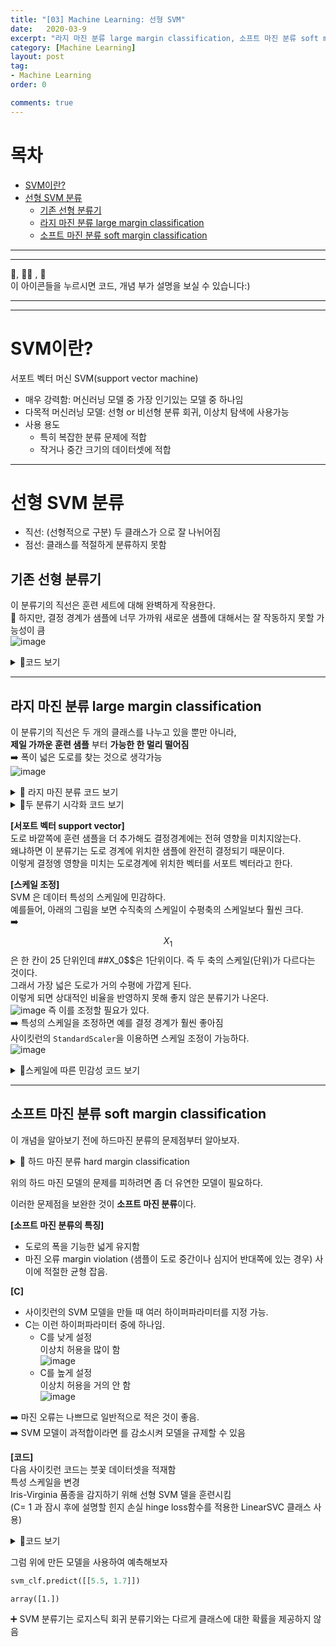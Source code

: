 ```yaml
---
title: "[03] Machine Learning: 선형 SVM"
date:   2020-03-9
excerpt: "라지 마진 분류 large margin classification, 소프트 마진 분류 soft margin classification"
category: [Machine Learning]
layout: post
tag:
- Machine Learning
order: 0

comments: true
---
```


# 목차
- [SVM이란?](#svm이란-)
- [선형 SVM 분류](#선형-svm-분류)
  * [기존 선형 분류기](#기존-선형-분류기)
  * [라지 마진 분류 large margin classification](#라지-마진-분류-large-margin-classification)
  * [소프트 마진 분류 soft margin classification](#소프트-마진-분류-soft-margin-classification)







----
---

👀, 🤷‍♀️ , 📜    
이 아이콘들을 누르시면 코드, 개념 부가 설명을 보실 수 있습니다:)

---
----

# SVM이란?
서포트 벡터 머신 SVM(support vector machine)  
* 매우 강력함: 머신러닝 모델 중 가장 인기있는 모델 중 하나임         
* 다목적 머신러닝 모델: 선형 or 비선형 분류 회귀, 이상치 탐색에 사용가능     
* 사용 용도    
   * 특히 복잡한 분류 문제에 적합      
   * 작거나 중간 크기의 데이터셋에 적합      


-----


# 선형 SVM 분류   
* 직선: (선형적으로 구분) 두 클래스가 으로 잘 나뉘어짐       
* 점선: 클래스를 적절하게 분류하지 못함    



## 기존 선형 분류기      
이 분류기의 직선은 훈련 세트에 대해 완벽하게 작용한다.     
🚫 하지만, 결정 경계가 샘플에 너무 가까워 새로운 샘플에 대해서는 잘 작동하지 못할 가능성이 큼        
![image](https://user-images.githubusercontent.com/76824611/147670425-19a555d1-1ba1-46a2-ba1e-eab4429aa3ce.png)

<details>
<summary>👀코드 보기</summary>
<div markdown="1">
  
```python
x0 = np.linspace(0, 5.5, 200)
pred_1 = 5*x0 - 20
pred_2 = x0 - 1.8
pred_3 = 0.1 * x0 + 0.5

def plot_svc_decision_boundary(svm_clf, xmin, xmax):
    w = svm_clf.coef_[0]
    b = svm_clf.intercept_[0]

    # 결정 경계에서 w0*x0 + w1*x1 + b = 0 이므로
    # => x1 = -w0/w1 * x0 - b/w1
    x0 = np.linspace(xmin, xmax, 200)
    decision_boundary = -w[0]/w[1] * x0 - b/w[1]

    margin = 1/w[1]
    gutter_up = decision_boundary + margin
    gutter_down = decision_boundary - margin

    svs = svm_clf.support_vectors_
    plt.scatter(svs[:, 0], svs[:, 1], s=180, facecolors='#FFAAAA')
    plt.plot(x0, decision_boundary, "k-", linewidth=2)
    plt.plot(x0, gutter_up, "k--", linewidth=2)
    plt.plot(x0, gutter_down, "k--", linewidth=2)
```
  
</div>
</details>


-----


## 라지 마진 분류 large margin classification
이 분류기의 직선은 두 개의 클래스를 나누고 있을 뿐만 아니라,      
**제일 가까운 훈련 샘플** 부터 **가능한 한 멀리 떨어짐**       
➡️ 폭이 넓은 도로를 찾는 것으로 생각가능     
![image](https://user-images.githubusercontent.com/76824611/147670438-a34e503c-67fc-4563-892d-50580369f289.png)

<details>
<summary>👀 라지 마진 분류 코드 보기</summary>
<div markdown="1">
 
 먼저 실행 전 필요한 것을 실행시켜보자
```python
# 파이썬 ≥3.5 필수
import sys
assert sys.version_info >= (3, 5)

# 사이킷런 ≥0.20 필수
import sklearn
assert sklearn.__version__ >= "0.20"

# 공통 모듈 임포트
import numpy as np
import os

# 노트북 실행 결과를 동일하게 유지하기 위해
np.random.seed(42)

# 깔끔한 그래프 출력을 위해
%matplotlib inline
import matplotlib as mpl
import matplotlib.pyplot as plt
mpl.rc('axes', labelsize=14)
mpl.rc('xtick', labelsize=12)
mpl.rc('ytick', labelsize=12)

# 그림을 저장할 위치
PROJECT_ROOT_DIR = "."
CHAPTER_ID = "svm"
IMAGES_PATH = os.path.join(PROJECT_ROOT_DIR, "images", CHAPTER_ID)
os.makedirs(IMAGES_PATH, exist_ok=True)

def save_fig(fig_id, tight_layout=True, fig_extension="png", resolution=300):
    path = os.path.join(IMAGES_PATH, fig_id + "." + fig_extension)
    print("그림 저장:", fig_id)
    if tight_layout:
        plt.tight_layout()
    plt.savefig(path, format=fig_extension, dpi=resolution)
```  
  
```python
from sklearn.svm import SVC
from sklearn import datasets

iris = datasets.load_iris()
X = iris["data"][:, (2, 3)]  # 꽃잎 길이, 꽃잎 너비
y = iris["target"]

setosa_or_versicolor = (y == 0) | (y == 1)
X = X[setosa_or_versicolor]
y = y[setosa_or_versicolor]

# SVM 분류 모델
svm_clf = SVC(kernel="linear", C=float("inf"))
svm_clf.fit(X, y)
```
  
</div>
</details>

<details>
<summary>👀두 분류기 시각화 코드 보기</summary>
<div markdown="1">
  
```python
fig, axes = plt.subplots(ncols=2, figsize=(10,2.7), sharey=True)

plt.sca(axes[0])
plt.plot(x0, pred_1, "g--", linewidth=2)
plt.plot(x0, pred_2, "m-", linewidth=2)
plt.plot(x0, pred_3, "r-", linewidth=2)
plt.plot(X[:, 0][y==1], X[:, 1][y==1], "bs", label="Iris versicolor")
plt.plot(X[:, 0][y==0], X[:, 1][y==0], "yo", label="Iris setosa")
plt.xlabel("Petal length", fontsize=14)
plt.ylabel("Petal width", fontsize=14)
plt.legend(loc="upper left", fontsize=14)
plt.axis([0, 5.5, 0, 2])

plt.sca(axes[1])
plot_svc_decision_boundary(svm_clf, 0, 5.5)
plt.plot(X[:, 0][y==1], X[:, 1][y==1], "bs")
plt.plot(X[:, 0][y==0], X[:, 1][y==0], "yo")
plt.xlabel("Petal length", fontsize=14)
plt.axis([0, 5.5, 0, 2])

save_fig("large_margin_classification_plot")
plt.show()
```
  
</div>
</details>



**[서포트 벡터 support vector]**    
도로 바깥쪽에 훈련 샘플을 더 추가해도 결정경계에는 전혀 영향을 미치지않는다.      
왜냐하면 이 분류기는 도로 경계에 위치한 샘플에 완전히 결정되기 때문이다.    
이렇게 결정엥 영향을 미치는 도로경계에 위치한 벡터를 서포트 벡터라고 한다.   


**[스케일 조정]**   
SVM 은 데이터 특성의 스케일에 민감하다.     
예를들어, 아래의 그림을 보면 수직축의 스케일이 수평축의 스케일보다 훨씬 크다.          
➡️ $$X_1$$은 한 칸이 25 단위인데 ##X_0$$은 1단위이다. 즉 두 축의 스케일(단위)가 다르다는 것이다.             
그래서 가장 넓은 도로가 거의 수평에 가깝게 된다.      
이렇게 되면 상대적인 비율을 반영하지 못해 좋지 않은 분류기가 나온다.      
![image](https://user-images.githubusercontent.com/76824611/147672017-37e94c26-2fbc-4fec-acad-5d34ccc1a58f.png)
즉 이를 조정할 필요가 있다.    
➡️ 특성의 스케일을 조정하면 예를 결정 경계가 훨씬 좋아짐     
사이킷런의 ```StandardScaler```을 이용하면 스케일 조정이 가능하다.     
![image](https://user-images.githubusercontent.com/76824611/147672185-7e7e1ea6-2888-4071-b35b-1cf1127c5982.png)

<details>
<summary>👀스케일에 따른 민감성 코드 보기</summary>
<div markdown="1">
  
```python
Xs = np.array([[1, 50], [5, 20], [3, 80], [5, 60]]).astype(np.float64)
ys = np.array([0, 0, 1, 1])
svm_clf = SVC(kernel="linear", C=100)
svm_clf.fit(Xs, ys)

plt.figure(figsize=(9,2.7))
plt.subplot(121)
plt.plot(Xs[:, 0][ys==1], Xs[:, 1][ys==1], "bo")
plt.plot(Xs[:, 0][ys==0], Xs[:, 1][ys==0], "ms")
plot_svc_decision_boundary(svm_clf, 0, 6)
plt.xlabel("$x_0$", fontsize=20)
plt.ylabel("$x_1$    ", fontsize=20, rotation=0)
plt.title("Unscaled", fontsize=16)
plt.axis([0, 6, 0, 90])

from sklearn.preprocessing import StandardScaler
scaler = StandardScaler()
X_scaled = scaler.fit_transform(Xs)
svm_clf.fit(X_scaled, ys)

plt.subplot(122)
plt.plot(X_scaled[:, 0][ys==1], X_scaled[:, 1][ys==1], "bo")
plt.plot(X_scaled[:, 0][ys==0], X_scaled[:, 1][ys==0], "ms")
plot_svc_decision_boundary(svm_clf, -2, 2)
plt.xlabel("$x'_0$", fontsize=20)
plt.ylabel("$x'_1$  ", fontsize=20, rotation=0)
plt.title("Scaled", fontsize=16)
plt.axis([-2, 2, -2, 2])

```
  
</div>
</details>




-----


## 소프트 마진 분류 soft margin classification
이 개념을 알아보기 전에 하드마진 분류의 문제점부터 알아보자.     

<details>
<summary>📜 하드 마진 분류 hard margin classification </summary>
<div markdown="1">
  
모든 샘플이 도로 바깥쪽에 올바르게 분류되어 있음.   
  
**[문제점]**     
* 데이터가 선형적으로 구분될 수 있어야 제대로 작동함   
![image](https://user-images.githubusercontent.com/76824611/147672806-a9c4f757-b6ff-4a32-a536-b6e266a3b7ce.png)
* 이상치에 민감함   
이상치 하나 때문에 과하게 분류가 될 가능성이 높음    
![image](https://user-images.githubusercontent.com/76824611/147672809-c8ec75dc-d0ed-4bd8-9dfd-bac35bda3319.png)
  
<details>
<summary>👀하드  코드 보기</summary>
<div markdown="1">
  
```python
X_outliers = np.array([[3.4, 1.3], [3.2, 0.8]])
y_outliers = np.array([0, 0])
Xo1 = np.concatenate([X, X_outliers[:1]], axis=0)
yo1 = np.concatenate([y, y_outliers[:1]], axis=0)
Xo2 = np.concatenate([X, X_outliers[1:]], axis=0)
yo2 = np.concatenate([y, y_outliers[1:]], axis=0)

svm_clf2 = SVC(kernel="linear", C=10**9)
svm_clf2.fit(Xo2, yo2)

fig, axes = plt.subplots(ncols=2, figsize=(10,2.7), sharey=True)

plt.sca(axes[0])
plt.plot(Xo1[:, 0][yo1==1], Xo1[:, 1][yo1==1], "bs")
plt.plot(Xo1[:, 0][yo1==0], Xo1[:, 1][yo1==0], "yo")
plt.text(0.3, 1.0, "Impossible!", fontsize=24, color="red")
plt.xlabel("Petal length", fontsize=14)
plt.ylabel("Petal width", fontsize=14)
plt.annotate("Outlier",
             xy=(X_outliers[0][0], X_outliers[0][1]),
             xytext=(2.5, 1.7),
             ha="center",
             arrowprops=dict(facecolor='black', shrink=0.1),
             fontsize=16,
            )
plt.axis([0, 5.5, 0, 2])

plt.sca(axes[1])
plt.plot(Xo2[:, 0][yo2==1], Xo2[:, 1][yo2==1], "bs")
plt.plot(Xo2[:, 0][yo2==0], Xo2[:, 1][yo2==0], "yo")
plot_svc_decision_boundary(svm_clf2, 0, 5.5)
plt.xlabel("Petal length", fontsize=14)
plt.annotate("Outlier",
             xy=(X_outliers[1][0], X_outliers[1][1]),
             xytext=(3.2, 0.08),
             ha="center",
             arrowprops=dict(facecolor='black', shrink=0.1),
             fontsize=16,
            )
plt.axis([0, 5.5, 0, 2])

save_fig("sensitivity_to_outliers_plot")
plt.show()
```
  
</div>
</details>

</div>
</details>


위의 하드 마진 모델의 문제를 피하려면 좀 더 유연한 모델이 필요하다.      

이러한 문제점을 보완한 것이 **소프트 마진 분류**이다.     

**[소프트 마진 분류의 특징]**       
* 도로의 폭을 기능한 넓게 유지함        
* 마진 오류 margin violation (샘플이 도로 중간이나 심지어 반대쪽에 있는 경우) 사이에 적절한 균형 잡음.     

**[C]**      
* 사이킷런의 SVM 모델을 만들 때 여러 하이퍼파라미터를 지정 가능.      
* C는 이런 하이퍼파라미터 중에 하나임.        
   * C를 낮게 설정  
   이상치 허용을 많이 함           
   ![image](https://user-images.githubusercontent.com/76824611/147673716-21afe77c-cedd-4c87-90d9-9f8aa55a0e59.png)
   * C를 높게 설정   
   이상치 허용을 거의 안 함   
   ![image](https://user-images.githubusercontent.com/76824611/147673732-3bb4a3df-e804-4c68-bba3-ea45785f6fd1.png)

➡️ 마진 오류는 나쁘므로 일반적으로 적은 것이 좋음.       
➡️ SVM 모델이 과적합이라면 를 감소시켜 모델을 규제할 수 있음


**[코드]**    
다음 사이킷런 코드는 붓꽃 데이터셋을 적재함     
특성 스케일을 변경      
Iris-Virginia 품종을 감지하기 위해 선형 SVM 델을 훈련시킴      
(C= 1 과 잠시 후에 설명할 힌지 손실 hinge loss함수를 적용한 LinearSVC 클래스 사용)    

<details>
<summary>👀코드 보기</summary>
<div markdown="1">
  
```python
import numpy as np
from sklearn import datasets
from sklearn.pipeline import Pipeline
from sklearn.preprocessing import StandardScaler
from sklearn.svm import LinearSVC

iris = datasets.load_iris()
X = iris["data"][:, (2, 3)]  # 꽃잎 길이, 꽃잎 너비
y = (iris["target"] == 2).astype(np.float64)  # Iris virginica

svm_clf = Pipeline([
        ("scaler", StandardScaler()),
        ("linear_svc", LinearSVC(C=1, loss="hinge", random_state=42)),
    ])

svm_clf.fit(X, y)
```
```
Pipeline(steps=[('scaler', StandardScaler()),
                ('linear_svc', LinearSVC(C=1, loss='hinge', random_state=42))])
```

이 코드를 통해 
![image](https://user-images.githubusercontent.com/76824611/147675012-b325069a-7f8b-4680-9744-8bc8ef60f8e9.png)
이 모델이 만들어졌다.
  
  
</div>
</details>


그럼 위에 만든 모델을 사용하여 예측해보자

```python
svm_clf.predict([[5.5, 1.7]])
```
```
array([1.])
``` 

➕ SVM 분류기는 로지스틱 회귀 분류기와는 다르게 클래스에 대한 확률을 제공하지 않음   





